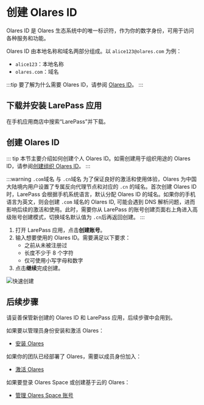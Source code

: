 # 创建 Olares ID

Olares ID 是 Olares 生态系统中的唯一标识符，作为你的数字身份，可用于访问各种服务和功能。

Olares ID 由本地名称和域名两部分组成。以 `alice123@olares.com` 为例：
- `alice123`：本地名称
- `olares.com`：域名

:::tip
要了解为什么需要 Olares ID，请参阅 [Olares ID](../concepts/olares-id.md)。
:::

## 下载并安装 LarePass 应用

在手机应用商店中搜索“LarePass”并下载。

## 创建 Olares ID

::: tip
本节主要介绍如何创建个人 Olares ID。如需创建用于组织用途的 Olares ID，请参阅[创建组织 Olares ID](../space/host-domain.md#create-an-org-olares-id)。
:::

:::warning `.com`域名 与 `.cn`域名
为了保证良好的激活和使用体验，Olares 为中国大陆境内用户设置了专属反向代理节点和对应的 `.cn` 的域名。首次创建 Olares ID 时，LarePass 会根据手机系统语言，默认分配 Olares ID 的域名。如果你的手机语言为英文，则会创建 `.com` 域名的 Olares ID, 可能会遇到 DNS 解析问题，进而影响后续的激活和使用。此时，需要你从 LarePass 的账号创建页面右上角进入高级账号创建模式，切换域名默认值为 `.cn`后再返回创建。
:::

1. 打开 LarePass 应用，点击**创建账号**。
2. 输入想要使用的 Olares ID。需要满足以下要求：
   * 之前从未被注册过
   * 长度不少于 8 个字符
   * 仅可使用小写字母和数字
3. 点击**继续**完成创建。

![快速创建](/images/manual/get-started/create-olares-id.png)

## 后续步骤

请妥善保管新创建的 Olares ID 和 LarePass 应用，后续步骤中会用到。

如果要以管理员身份安装和激活 Olares：
- [安装 Olares](./install-olares)

如果你的团队已经部署了 Olares，需要以成员身份加入：
- [激活 Olares](./activate-olares)

如果要登录 Olares Space 或创建基于云的 Olares：
- [管理 Olares Space 账号](../space/manage-accounts)